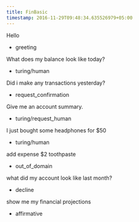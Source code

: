 ```yaml
---
title: FinBasic
timestamp: 2016-11-29T09:48:34.635526979+05:00
---
```


Hello
* greeting

What does my balance look like today?
* turing/human

Did i make any transactions yesterday?
* request_confirmation

Give me an account summary.
* turing/request_human

I just bought some headphones for $50
* turing/human

add expense $2 toothpaste
* out_of_domain

what did my account look like last month?
* decline

show me my financial projections
* affirmative
